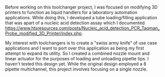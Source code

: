 Before working on this toolchanger project, I was focused on modifying 3D printers to function as liquid handlers for a laboratory automation applications. While doing this, I developed a tube loading/filling application that was apart of a nucleic acid detection assay which I documented <a href=https://www.htsresources.com/posts/Nucleic_acid_detection_PCR_Taqman_Probe_modified_3D_Printer/index.php> https://www.htsresources.com/posts/Nucleic_acid_detection_PCR_Taqman_Probe_modified_3D_Printer/index.php</a>. 

My interest with toolchangers is to create a "swiss army knife" of use case applications and I want to port over this application as being my first attempt to expand its utility. So I created a combined nozzle mount and linear actuator for the purposes of loading and unloading pipette tips. I haven't tested this design yet. While the original design employed a 8 pipette multichannel, this project involves focusing on a single nozzle. 

